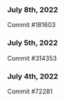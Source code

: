 ### July 8th, 2022

Commit #181603

### July 5th, 2022

Commit #314353


### July 4th, 2022

Commit #72281
